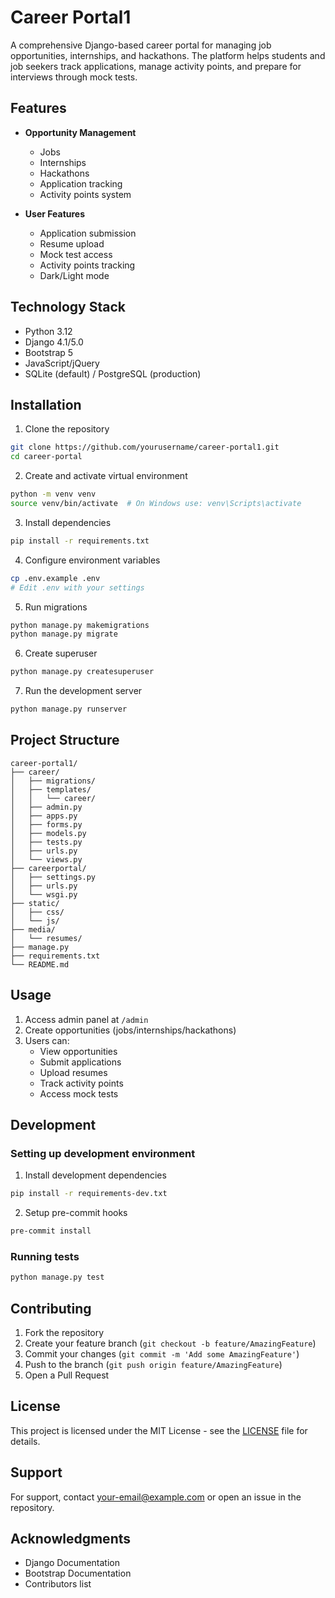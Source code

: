 # Career Portal1

A comprehensive Django-based career portal for managing job opportunities, internships, and hackathons. The platform helps students and job seekers track applications, manage activity points, and prepare for interviews through mock tests.

## Features

- **Opportunity Management**
  - Jobs
  - Internships
  - Hackathons
  - Application tracking
  - Activity points system

- **User Features**
  - Application submission
  - Resume upload
  - Mock test access
  - Activity points tracking
  - Dark/Light mode

## Technology Stack

- Python 3.12
- Django 4.1/5.0
- Bootstrap 5
- JavaScript/jQuery
- SQLite (default) / PostgreSQL (production)

## Installation

1. Clone the repository
```bash
git clone https://github.com/yourusername/career-portal1.git
cd career-portal
```

2. Create and activate virtual environment
```bash
python -m venv venv
source venv/bin/activate  # On Windows use: venv\Scripts\activate
```

3. Install dependencies
```bash
pip install -r requirements.txt
```

4. Configure environment variables
```bash
cp .env.example .env
# Edit .env with your settings
```

5. Run migrations
```bash
python manage.py makemigrations
python manage.py migrate
```

6. Create superuser
```bash
python manage.py createsuperuser
```

7. Run the development server
```bash
python manage.py runserver
```

## Project Structure

```
career-portal1/
├── career/
│   ├── migrations/
│   ├── templates/
│   │   └── career/
│   ├── admin.py
│   ├── apps.py
│   ├── forms.py
│   ├── models.py
│   ├── tests.py
│   ├── urls.py
│   └── views.py
├── careerportal/
│   ├── settings.py
│   ├── urls.py
│   └── wsgi.py
├── static/
│   ├── css/
│   └── js/
├── media/
│   └── resumes/
├── manage.py
├── requirements.txt
└── README.md
```

## Usage

1. Access admin panel at `/admin`
2. Create opportunities (jobs/internships/hackathons)
3. Users can:
   - View opportunities
   - Submit applications
   - Upload resumes
   - Track activity points
   - Access mock tests

## Development

### Setting up development environment

1. Install development dependencies
```bash
pip install -r requirements-dev.txt
```

2. Setup pre-commit hooks
```bash
pre-commit install
```

### Running tests
```bash
python manage.py test
```

## Contributing

1. Fork the repository
2. Create your feature branch (`git checkout -b feature/AmazingFeature`)
3. Commit your changes (`git commit -m 'Add some AmazingFeature'`)
4. Push to the branch (`git push origin feature/AmazingFeature`)
5. Open a Pull Request

## License

This project is licensed under the MIT License - see the [LICENSE](LICENSE) file for details.

## Support

For support, contact [your-email@example.com](mailto:your-email@example.com) or open an issue in the repository.

## Acknowledgments

- Django Documentation
- Bootstrap Documentation
- Contributors list
